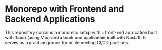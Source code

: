 # Monorepo with Frontend and Backend Applications

This repository contains a monorepo setup with a front-end application built with React (using Vite) and a back-end application built with NestJS. It serves as a practice ground for implementing CI/CD pipelines.
